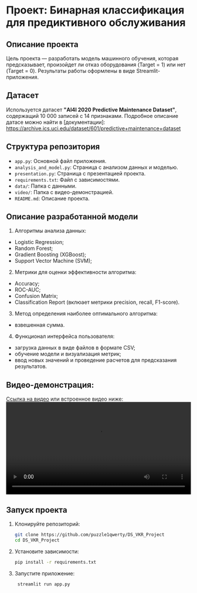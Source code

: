 # Проект: Бинарная классификация для предиктивного обслуживания

##  Описание проекта 
Цель проекта — разработать модель машинного обучения, которая 
предсказывает, произойдет ли отказ оборудования (Target = 1) или нет
(Target = 0). Результаты работы оформлены в виде Streamlit-приложения.

##  Датасет 
Используется датасет **"AI4I 2020 Predictive Maintenance Dataset"**,
содержащий 10 000 записей с 14 признаками. Подробное описание датасе
можно найти в [документации]: 
https://archive.ics.uci.edu/dataset/601/predictive+maintenance+dataset

## Структура репозитория
- `app.py`: Основной файл приложения. 
- `analysis_and_model.py`: Страница с анализом данных и моделью. 
- `presentation.py`: Страница с презентацией проекта. 
- `requirements.txt`: Файл с зависимостями. 
- `data/`: Папка с данными.
- `video/`: Папка с видео-демонстрацией.
- `README.md`: Описание проекта.

## Описание разработанной модели
1. Алгоритмы анализа данных: 
- Logistic Regression;
- Random Forest;
- Gradient Boosting (XGBoost);
- Support Vector Machine (SVM);
2. Метрики для оценки эффективности алгоритма:
- Accuracy;
- ROC-AUC;
- Confusion Matrix;
- Classification Report (вклюает метрики
precision, recall, F1-score).
3. Метод определения наиболее оптимального алгоритма: 
- взвешенная сумма.
4. Функционал интерфейса пользователя:
- загрузка данных в виде файлов в формате CSV;
- обучение модели и визуализация метрик;
- ввод новых значений и проведение расчетов 
для предсказания результатов.

## Видео-демонстрация:
[Ссылка на видео](video/demo.mp4) или встроенное видео ниже:
<video src="video/demo.mp4" controls width="100%"></video> 

## Запуск проекта
1. Клонируйте репозиторий:
   ```bash
   git clone https://github.com/puzzle1qwerty/DS_VKR_Project
   cd DS_VKR_Project
2. Установите зависимости:
    ```bash
    pip install -r requirements.txt
3. Запустите приложение:
   ```bash
    streamlit run app.py
